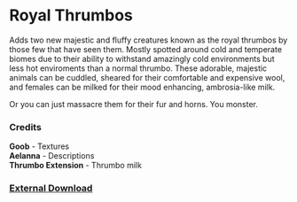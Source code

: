 # Royal Thrumbos

Adds two new majestic and fluffy creatures known as the royal thrumbos by those few that have seen them. Mostly spotted around cold and temperate biomes due to their ability to withstand amazingly cold environments but less hot enviroments than a normal thrumbo. These adorable, majestic animals can be cuddled, sheared for their comfortable and expensive wool, and females can be milked for their mood enhancing, ambrosia-like milk.

Or you can just massacre them for their fur and horns. You monster.

### Credits

**Goob** - Textures  
**Aelanna** - Descriptions  
**Thrumbo Extension** - Thrumbo milk

### [External Download](https://github.com/onigamii/RoyalThrumbos/releases)